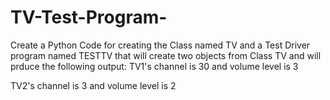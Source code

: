# TV-Test-Program-

Create a Python Code for creating the Class named TV and a Test Driver program named TESTTV that will create two objects from Class TV and will prduce the following output:
TV1's channel is 30 and volume level is 3

TV2's channel is 3 and volume level is 2
